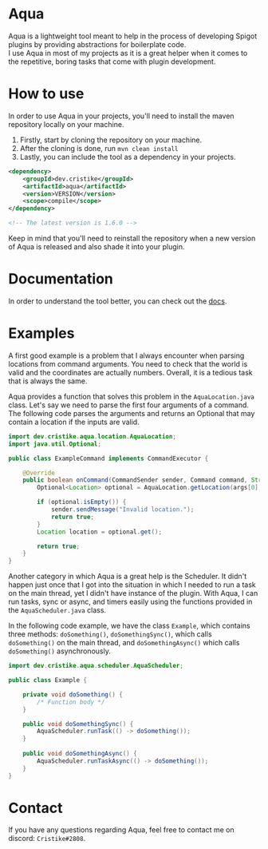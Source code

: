 # Aqua

Aqua is a lightweight tool meant to help in the process of developing
Spigot plugins by providing abstractions for boilerplate code.  
I use Aqua in most of my projects as it is a great helper when it comes to the
repetitive, boring tasks that come with plugin development.

# How to use

In order to use Aqua in your projects, you'll need to install the
maven repository locally on your machine.

1. Firstly, start by cloning the repository on your machine.
2. After the cloning is done, run ```mvn clean install```
3. Lastly, you can include the tool as a dependency in your projects.

```xml
<dependency>
    <groupId>dev.cristike</groupId>
    <artifactId>aqua</artifactId>
    <version>VERSION</version> 
    <scope>compile</scope>
</dependency>

<!-- The latest version is 1.6.0 -->
```

Keep in mind that you'll need to reinstall the repository when a
new version of Aqua is released and also shade it into your plugin.

# Documentation
In order to understand the tool better, you can check out the [docs](https://cristike.github.io/Aqua/).

# Examples

A first good example is a problem that I always encounter when
parsing locations from command arguments. You need to check that the
world is valid and the coordinates are actually numbers. Overall, it is a
tedious task that is always the same.  

Aqua provides a function that solves this problem in the ```AquaLocation.java``` class.
Let's say we need to parse the first four arguments of a command. The following code parses the 
arguments and returns an Optional that may contain a location if the inputs are valid.

```java
import dev.cristike.aqua.location.AquaLocation;
import java.util.Optional;

public class ExampleCommand implements CommandExecutor {

    @Override
    public boolean onCommand(CommandSender sender, Command command, String label, String[] args) {
        Optional<Location> optional = AquaLocation.getLocation(args[0], args[1], args[2], args[3]);

        if (optional.isEmpty()) {
            sender.sendMessage("Invalid location.");
            return true;
        }
        Location location = optional.get();

        return true;
    }
}
```

Another category in which Aqua is a great help is the Scheduler. It didn't happen just once that I got into the
situation in which I needed to run a task on the main thread, yet I didn't have instance of the plugin.
With Aqua, I can run tasks, sync or async, and timers easily using the functions provided in the
```AquaScheduler.java``` class.

In the following code example, we have the class ```Example```, which contains three methods: ```doSomething()```,
```doSomethingSync()```, which calls ```doSomething()``` on the main thread, and ```doSomethingAsync()``` which
calls ```doSomething()``` asynchronously.

```java
import dev.cristike.aqua.scheduler.AquaScheduler;

public class Example {

    private void doSomething() {
        /* Function body */
    }

    public void doSomethingSync() {
        AquaScheduler.runTask(() -> doSomething());
    }
    
    public void doSomethingAsync() {
        AquaScheduler.runTaskAsync(() -> doSomething());
    }
}
```

# Contact

If you have any questions regarding Aqua, feel free to contact me on discord:
```Cristike#2808```.
